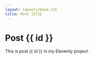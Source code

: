 ```yaml
---
layout: layouts/base.njk
title: Post 13712
---
```


# Post {{ id }}

This is post {{ id }} in my Eleventy project.
